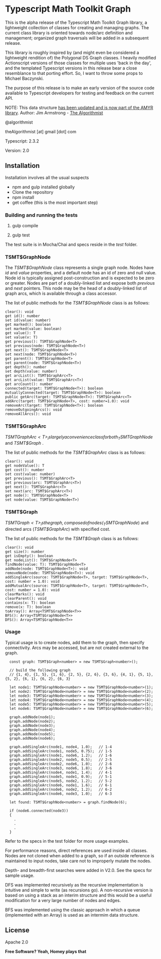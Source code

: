 # Typescript Math Toolkit Graph

This is the alpha release of the Typescript Math Toolkit Graph library, a lightweight collection of classes for creating and managing graphs.  The current class library is oriented towards node/arc definition and management; organized graph traversals will be added in a subsequent release.

This library is roughly inspired by (and might even be considered a lightweight rendition of) the Polygonal DS Graph classes.  I heavily modified Actionscript versions of those classes for multiple uses 'back in the day', and the templated Typescript versions in this release bear a close resemblance to that porting effort.  So, I want to throw some props to Michael Baczynski.

The purpose of this release is to make an early version of the source code available to Typescript developers for testing and feedback on the current API.

NOTE:  This data structure [has been updated and is now part of the AMYR library](https://github.com/theAlgorithmist/AMYR).
Author:  Jim Armstrong - [The Algorithmist]

@algorithmist

theAlgorithmist [at] gmail [dot] com

Typescript: 2.3.2

Version: 2.0


## Installation

Installation involves all the usual suspects

  - npm and gulp installed globally
  - Clone the repository
  - npm install
  - get coffee (this is the most important step)


### Building and running the tests

1. gulp compile

2. gulp test

The test suite is in Mocha/Chai and specs reside in the _test_ folder.


### TSMT$GraphNode<T>

The _TSMT$GraphNode<T>_ class represents a single graph node.  Nodes have _id_ and _value_ properties, and a default node has an id of zero and null value.  Node id is typically assigned post-construction and is expected to be zero or greater.  Nodes are part of a doubly-linked list and expose both _previous_ and _next_ pointers.  This node may be the head of a doubly-linked list of graph arcs, which is available through a class accessor.

The list of public methods for the _TSMT$GraphNode<T>_ class is as follows:

```
clear(): void
get id(): number
set id(value: number)
get marked(): boolean
set marked(value: boolean)
get value(): T
set value(v: T)
get previous(): TSMT$GraphNode<T>
set previous(node: TSMT$GraphNode<T>)
get next(): TSMT$GraphNode<T>
set next(node: TSMT$GraphNode<T>)
get parent(): TSMT$GraphNode<T>
set parent(node: TSMT$GraphNode<T>)
get depth(): number
set depth(value: number)
get arcList(): TSMT$GraphArc<T>
set arcList(value: TSMT$GraphArc<T>)
get arcCount(): number
connected(target: TSMT$GraphNode<T>): boolean
mutuallyConnected(target: TSMT$GraphNode<T>): boolean
public getArc(target: TSMT$GraphNode<T>): TSMT$GraphArc<T>
addArc(target: TSMT$GraphNode<T>, cost: number=1.0): void
removeArc(target: TSMT$GraphNode<T>): boolean
removeOutgoingArcs(): void
removeAllArcs(): void

```

### TSMT$GraphArc<T>

_TSMT$GraphArc<T>_ is largely a convenience class for both _TSMT$GraphNode<T>_ and _TSMT$Graph<T>_ .

The list of public methods for the _TSMT$GraphArc<T>_ class is as follows:

```
clear(): void
get nodeValue(): T
get cost(): number
set cost(value: number)
get previous(): TSMT$GraphArc<T>
set previous(arc: TSMT$GraphArc<T>)
get next(): TSMT$GraphArc<T>
set next(arc: TSMT$GraphArc<T>)
get node(): TSMT$GraphNode<T>
set node(value: TSMT$GraphNode<T>)

```


### TSMT$Graph<T>

_TSMT$Graph<T>_ is the graph, composed of nodes (_TSMT$GraphNode<T>_) and directed arcs (_TSMT$GraphArc<T>_) with specified cost.

The list of public methods for the _TSMT$Graph<T>_ class is as follows:

```
clear(): void
get size(): number
get isEmpty(): boolean
get nodeList(): TSMT$GraphNode<T>
findNode(value: T): TSMT$GraphNode<T>
addNode(node: TSMT$GraphNode<T>): void
removeNode(node: TSMT$GraphNode<T>): void
addSingleArc(source: TSMT$GraphNode<T>, target: TSMT$GraphNode<T>, cost: number = 1.0): void
addMutualArc(source: TSMT$GraphNode<T>, target: TSMT$GraphNode<T>, cost: number = 1.0): void
clearMarks(): void
clearParent(): void
contains(x: T): boolean
remove(x: T): boolean
toArray(): Array<TSMT$GraphNode<T>>
BFS(): Array<TSMT$GraphNode<T>>
DFS(): Array<TSMT$GraphNode<T>>

```

### Usage

Typical usage is to create nodes, add them to the graph, then specify connectivity.  Arcs may be accessed, but are not created external to the graph.


```
  const graph: TSMT$Graph<number> = new TSMT$Graph<number>();

  // build the following graph
  // {1, 4}, {1, 5}, {1, 6}, {2, 5}, {2, 6}, {3, 6}, {4, 1}, {5, 1}, {5, 2}, {6, 1}, {6, 2}, {6, 3}

  let node1: TSMT$GraphNode<number> = new TSMT$GraphNode<number>(1);
  let node2: TSMT$GraphNode<number> = new TSMT$GraphNode<number>(2);
  let node3: TSMT$GraphNode<number> = new TSMT$GraphNode<number>(3);
  let node4: TSMT$GraphNode<number> = new TSMT$GraphNode<number>(4);
  let node5: TSMT$GraphNode<number> = new TSMT$GraphNode<number>(5);
  let node6: TSMT$GraphNode<number> = new TSMT$GraphNode<number>(6);

  graph.addNode(node1);
  graph.addNode(node2);
  graph.addNode(node3);
  graph.addNode(node4);
  graph.addNode(node5);
  graph.addNode(node6);

  graph.addSingleArc(node1, node4, 1.0);   // 1-4
  graph.addSingleArc(node1, node5, 0.75);  // 1-5
  graph.addSingleArc(node1, node6, 1.2);   // 1-6
  graph.addSingleArc(node2, node5, 0.5);   // 2-5
  graph.addSingleArc(node2, node6, 1.0);   // 2-6
  graph.addSingleArc(node3, node6, 1.8);   // 3-6
  graph.addSingleArc(node4, node1, 1.4);   // 4-1
  graph.addSingleArc(node5, node1, 0.9);   // 5-1
  graph.addSingleArc(node5, node2, 1.2);   // 5-2
  graph.addSingleArc(node6, node1, 1.6);   // 6-1
  graph.addSingleArc(node6, node2, 1.2);   // 6-2
  graph.addSingleArc(node6, node3, 1.0);   // 6-3

  let found: TSMT$GraphNode<number> = graph.findNode(6);

  if (node6.connected(node3))
  {
    .
    .
    .
  }
```


Refer to the specs in the test folder for more usage examples.

For performance reasons, direct references are used inside all classes.  Nodes are not cloned when added to a graph, so if an outside reference is maintained to input nodes, take care not to improperly mutate the nodes.

Depth- and breadth-first searches were added in V2.0.  See the specs for sample usage.

DFS was implemented recursively as the recursive implementation is intuitive and simple to write (as recursions go).  A non-recursive version is based on using a stack as an interim structure and this would be a useful modification for a very large number of nodes and edges.

BFS was implemented using the classic approach in which a queue (implemented with an Array) is used as an intermim data structure.


License
----

Apache 2.0

**Free Software? Yeah, Homey plays that**

[//]: # (kudos http://stackoverflow.com/questions/4823468/store-comments-in-markdown-syntax)

[The Algorithmist]: <https://www.linkedin.com/in/jimarmstrong>

